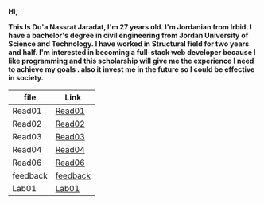 
**Hi,**

**This Is Du'a Nassrat Jaradat, I'm 27 years old.
I'm Jordanian from Irbid. I have a bachelor's degree in civil engineering from Jordan University of Science and Technology.
I have worked in Structural field for two years and half.
I'm interested in becoming a full-stack web developer because I like programming and this scholarship will give me the experience I need to achieve my goals .
also it invest me in the future so I could be effective in society.**


| file     | Link       |
| ---------| -----------|
| Read01   | [Read01](https://replit.com/@duajaradat/Reading-notes#Read01.md) |
| Read02   |  [Read02](https://replit.com/@duajaradat/Reading-notes#Read02.md)   |
| Read03   |  [Read03](https://replit.com/@duajaradat/Reading-notes#Read03.md)   |
| Read04   |  [Read04](https://replit.com/@duajaradat/Reading-notes#Read04.md)   |
| Read06   |  [Read06](https://replit.com/@duajaradat/Reading-notes#Read06.md)   |
| feedback  |  [feedback](https://replit.com/@duajaradat/Reading-notes#feedback.md)|
| Lab01    | [Lab01](https://replit.com/@duajaradat/Reading-notes#Lab01.md)    |





